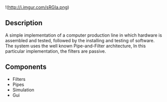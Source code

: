 !(http://i.imgur.com/sRGIa.png)

## Description

A simple implementation of a computer production line in which hardware is assembled and tested, followed by the installing and testing of software. The system uses the well known Pipe-and-Filter architecture, In this particular implementation, the filters are passive.

## Components

* Filters
* Pipes
* Simulation
* Gui